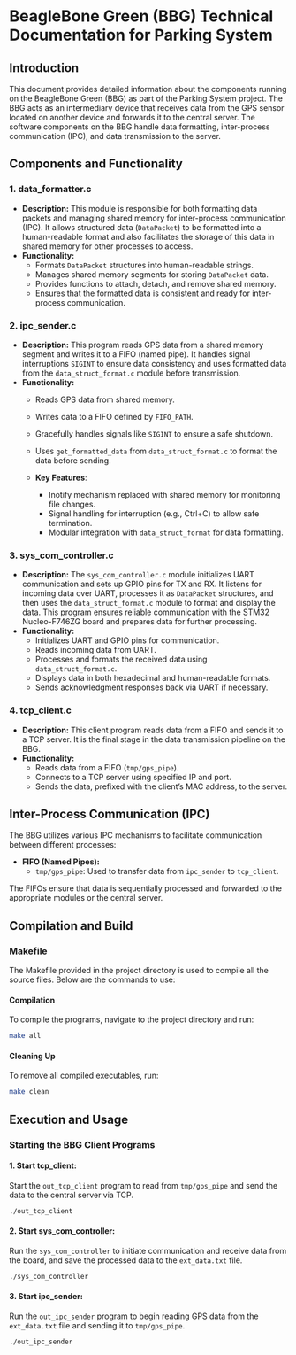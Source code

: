 # BeagleBone Green (BBG) Technical Documentation for Parking System

## Introduction
This document provides detailed information about the components running on the BeagleBone Green (BBG) as part of the Parking System project. The BBG acts as an intermediary device that receives data from the GPS sensor located on another device and forwards it to the central server. The software components on the BBG handle data formatting, inter-process communication (IPC), and data transmission to the server.

## Components and Functionality

### 1. **data_formatter.c**
   - **Description:** This module is responsible for both formatting data packets and managing shared memory for inter-process communication (IPC). It allows structured data (`DataPacket`) to be formatted into a human-readable format and also facilitates the storage of this data in shared memory for other processes to access.
   - **Functionality:**
     - Formats `DataPacket` structures into human-readable strings.
     - Manages shared memory segments for storing `DataPacket` data.
     - Provides functions to attach, detach, and remove shared memory.
     - Ensures that the formatted data is consistent and ready for inter-process communication.

### 2. **ipc_sender.c**
   - **Description:** This program reads GPS data from a shared memory segment and writes it to a FIFO (named pipe). It handles signal interruptions `SIGINT` to ensure data consistency and uses formatted data from the `data_struct_format.c` module before transmission.
   - **Functionality:**
     - Reads GPS data from shared memory.
     - Writes data to a FIFO defined by `FIFO_PATH`.
     - Gracefully handles signals like `SIGINT` to ensure a safe shutdown.
     - Uses `get_formatted_data` from `data_struct_format.c` to format the data before sending.

     - **Key Features**:
       - Inotify mechanism replaced with shared memory for monitoring file changes.
       - Signal handling for interruption (e.g., Ctrl+C) to allow safe termination.
       - Modular integration with `data_struct_format` for data formatting.

### 3. **sys_com_controller.c**
   - **Description:** The `sys_com_controller.c` module initializes UART communication and sets up GPIO pins for TX and RX. It listens for incoming data over UART, processes it as `DataPacket` structures, and then uses the `data_struct_format.c` module to format and display the data. This program ensures reliable communication with the STM32 Nucleo-F746ZG board and prepares data for further processing.
   - **Functionality:**
     - Initializes UART and GPIO pins for communication.
     - Reads incoming data from UART.
     - Processes and formats the received data using `data_struct_format.c`.
     - Displays data in both hexadecimal and human-readable formats.
     - Sends acknowledgment responses back via UART if necessary.

### 4. **tcp_client.c**
   - **Description:** This client program reads data from a FIFO and sends it to a TCP server. It is the final stage in the data transmission pipeline on the BBG.
   - **Functionality:**
     - Reads data from a FIFO (`tmp/gps_pipe`).
     - Connects to a TCP server using specified IP and port.
     - Sends the data, prefixed with the client’s MAC address, to the server.

## Inter-Process Communication (IPC)
The BBG utilizes various IPC mechanisms to facilitate communication between different processes:
- **FIFO (Named Pipes):**
  - `tmp/gps_pipe`: Used to transfer data from `ipc_sender` to `tcp_client`.

The FIFOs ensure that data is sequentially processed and forwarded to the appropriate modules or the central server.

## Compilation and Build

### Makefile
The Makefile provided in the project directory is used to compile all the source files. Below are the commands to use:

#### Compilation
To compile the programs, navigate to the project directory and run:
```sh
make all
```

#### Cleaning Up
To remove all compiled executables, run:
```sh
make clean
```

## Execution and Usage
### Starting the BBG Client Programs

#### 1. Start tcp_client:
Start the `out_tcp_client` program to read from `tmp/gps_pipe` and send the data to the central server via TCP.
```sh
./out_tcp_client
```

#### 2. Start sys_com_controller:
Run the `sys_com_controller` to initiate communication and receive data from the board, and save the processed data to the `ext_data.txt` file.
```sh
./sys_com_controller
```

#### 3. Start ipc_sender:
Run the `out_ipc_sender` program to begin reading GPS data from the `ext_data.txt` file and sending it to `tmp/gps_pipe`.
```sh
./out_ipc_sender
```

